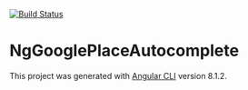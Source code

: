 [![Build Status](https://travis-ci.org/atheodosiou/autocomplete-demo.svg?branch=master)](https://travis-ci.org/atheodosiou/autocomplete-demo)

# NgGooglePlaceAutocomplete

This project was generated with [Angular CLI](https://github.com/angular/angular-cli) version 8.1.2.
